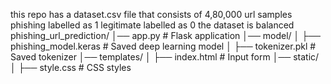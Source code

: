 this repo has a dataset.csv file that consists of 
  4,80,000 url samples
  phishing labelled as 1
  legitimate labelled as 0
  the dataset is balanced
phishing_url_prediction/
│── app.py                  # Flask application
│── model/
│   ├── phishing_model.keras # Saved deep learning model
│   ├── tokenizer.pkl        # Saved tokenizer
│── templates/
│   ├── index.html           # Input form
│── static/
│   ├── style.css            # CSS styles
